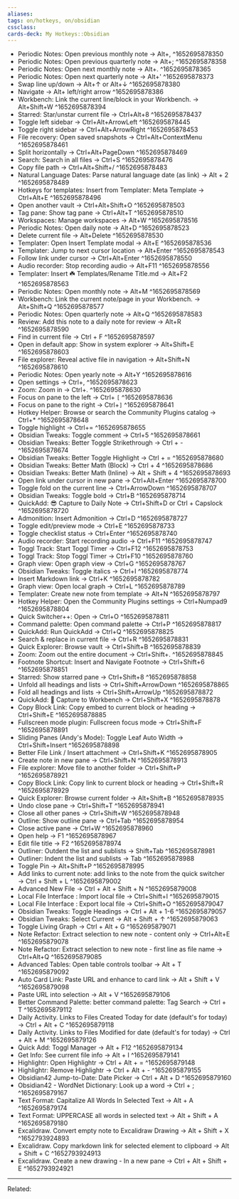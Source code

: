 ```yaml
---
aliases:
tags: on/hotkeys, on/obsidian 
cssclass:
cards-deck: My Hotkeys::Obsidian
---
```


- Periodic Notes: Open previous monthly note → Alt+, ^1652695878350
- Periodic Notes: Open previous quarterly note → Alt+; ^1652695878358
- Periodic Notes: Open next monthly note → Alt+. ^1652695878365
- Periodic Notes: Open next quarterly note → Alt+' ^1652695878373
- Swap line up/down → Alt+↑ or Alt+↓ ^1652695878380
- Navigate → Alt+ left/right arrow ^1652695878386
- Workbench: Link the current line/block in your Workbench. → Alt+Shift+W ^1652695878394
- Starred: Star/unstar current file → Ctrl+Alt+8 ^1652695878437
- Toggle left sidebar → Ctrl+Alt+ArrowLeft ^1652695878445
- Toggle right sidebar → Ctrl+Alt+ArrowRight ^1652695878453
- File recovery: Open saved snapshots → Ctrl+Alt+ContextMenu ^1652695878461
- Split horizontally → Ctrl+Alt+PageDown ^1652695878469
- Search: Search in all files → Ctrl+S ^1652695878476
- Copy file path → Ctrl+Alt+Shift+/ ^1652695878483
- Natural Language Dates: Parse natural language date (as link) → Alt + 2 ^1652695878489
- Hotkeys for templates: Insert from Templater: Meta Template → Ctrl+Alt+E ^1652695878496
- Open another vault → Ctrl+Alt+Shift+O ^1652695878503
- Tag pane: Show tag pane → Ctrl+Alt+T ^1652695878510
- Workspaces: Manage workspaces → Alt+W ^1652695878516
- Periodic Notes: Open daily note → Alt+D ^1652695878523
- Delete current file → Alt+Delete ^1652695878530
- Templater: Open Insert Template modal → Alt+E ^1652695878536
- Templater: Jump to next cursor location → Alt+Enter ^1652695878543
- Follow link under cursor → Ctrl+Alt+Enter ^1652695878550
- Audio recorder: Stop recording audio → Alt+F11 ^1652695878556
- Templater: Insert ☘️ Templates/Rename Title.md → Alt+F2 ^1652695878563
- Periodic Notes: Open monthly note → Alt+M ^1652695878569
- Workbench: Link the current note/page in your Workbench. → Alt+Shift+Q ^1652695878577
- Periodic Notes: Open quarterly note → Alt+Q ^1652695878583
- Review: Add this note to a daily note for review → Alt+R ^1652695878590
- Find in current file → Ctrl + F ^1652695878597
- Open in default app: Show in system explorer → Alt+Shift+E ^1652695878603
- File explorer: Reveal active file in navigation → Alt+Shift+N ^1652695878610
- Periodic Notes: Open yearly note → Alt+Y ^1652695878616
- Open settings → Ctrl+, ^1652695878623
- Zoom: Zoom in → Ctrl+. ^1652695878630
- Focus on pane to the left → Ctrl+ `[` ^1652695878636
- Focus on pane to the right → Ctrl+`]` ^1652695878641
- Hotkey Helper: Browse or search the Community Plugins catalog → Ctrl+* ^1652695878648
- Toggle highlight → Ctrl+= ^1652695878655
- Obsidian Tweaks: Toggle comment → Ctrl+5 ^1652695878661
- Obsidian Tweaks: Better Toggle Strikethrough → Ctrl + - ^1652695878674
- Obsidian Tweaks: Better Toggle Highlight → Ctrl + = ^1652695878680
- Obsidian Tweaks: Better Math (Block) → Ctrl + 4 ^1652695878686
- Obsidian Tweaks: Better Math (Inline) → Alt + Shift + 4 ^1652695878693
- Open link under cursor in new pane → Ctrl+Alt+Enter ^1652695878700
- Toggle fold on the current line → Ctrl+ArrowDown ^1652695878707
- Obsidian Tweaks: Toggle bold → Ctrl+B ^1652695878714
- QuickAdd: 😎 Capture to Daily Note → Ctrl+Shift+D or Ctrl + Capslock ^1652695878720
- Admonition: Insert Admonition → Ctrl+D ^1652695878727
- Toggle edit/preview mode → Ctrl+E ^1652695878733
- Toggle checklist status → Ctrl+Enter ^1652695878740
- Audio recorder: Start recording audio → Ctrl+F11 ^1652695878747
- Toggl Track: Start Toggl Timer → Ctrl+F12 ^1652695878753
- Toggl Track: Stop Toggl Timer → Ctrl+F10 ^1652695878760
- Graph view: Open graph view → Ctrl+G ^1652695878767
- Obsidian Tweaks: Toggle italics → Ctrl+I ^1652695878774
- Insert Markdown link → Ctrl+K ^1652695878782
- Graph view: Open local graph → Ctrl+L ^1652695878789
- Templater: Create new note from template → Alt+N ^1652695878797
- Hotkey Helper: Open the Community Plugins settings → Ctrl+Numpad9 ^1652695878804
- Quick Switcher++: Open → Ctrl+O ^1652695878811
- Command palette: Open command palette → Ctrl+P ^1652695878817
- QuickAdd: Run QuickAdd → Ctrl+Q ^1652695878825
- Search & replace in current file → Ctrl+R ^1652695878831
- Quick Explorer: Browse vault → Ctrl+Shift+B ^1652695878839
- Zoom: Zoom out the entire document → Ctrl+Shift+. ^1652695878845
- Footnote Shortcut: Insert and Navigate Footnote → Ctrl+Shift+6 ^1652695878851
- Starred: Show starred pane → Ctrl+Shift+8 ^1652695878858
- Unfold all headings and lists → Ctrl+Shift+ArrowDown ^1652695878865
- Fold all headings and lists → Ctrl+Shift+ArrowUp ^1652695878872
- QuickAdd: 🔋 Capture to Workbench → Ctrl+Shift+X ^1652695878878
- Copy Block Link: Copy embed to current block or heading → Ctrl+Shift+E ^1652695878885
- Fullscreen mode plugin: Fullscreen focus mode → Ctrl+Shift+F ^1652695878891
- Sliding Panes (Andy's Mode): Toggle Leaf Auto Width → Ctrl+Shift+Insert ^1652695878898
- Better File Link / Insert attachment → Ctrl+Shift+K ^1652695878905
- Create note in new pane → Ctrl+Shift+N ^1652695878913
- File explorer: Move file to another folder → Ctrl+Shift+P ^1652695878921
- Copy Block Link: Copy link to current block or heading → Ctrl+Shift+R ^1652695878929
- Quick Explorer: Browse current folder → Alt+Shift+B ^1652695878935
- Undo close pane → Ctrl+Shift+T ^1652695878941
- Close all other panes → Ctrl+Shift+W ^1652695878948
- Outline: Show outline pane → Ctrl+Tab ^1652695878954
- Close active pane → Ctrl+W ^1652695878960
- Open help → F1 ^1652695878967
- Edit file title → F2 ^1652695878974
- Outliner: Outdent the list and sublists → Shift+Tab ^1652695878981
- Outliner: Indent the list and sublists → Tab ^1652695878988
- Toggle Pin → Alt+Shift+P ^1652695878995
- Add links to current note: add links to the note from the quick switcher → Ctrl + Shift + L ^1652695879002
- Advanced New File → Ctrl + Alt + Shift + N ^1652695879008
- Local File Interface : Import local file → Ctrl+Shift+I ^1652695879015
- Local File Interface : Export local file → Ctrl+Shift+O ^1652695879047
- Obsidian Tweaks: Toggle Headings → Ctrl + Alt + 1-6 ^1652695879057
- Obsidian Tweaks: Select Current → Alt + Shift + ↑ ^1652695879063
- Toggle Living Graph → Ctrl + Alt + G ^1652695879071
- Note Refactor: Extract selection to new note - content only → Ctrl+Alt+E ^1652695879078
- Note Refactor: Extract selection to new note - first line as file name → Ctrl+Alt+Q ^1652695879085
- Advanced Tables: Open table controls toolbar → Alt + T ^1652695879092
- Auto Card Link: Paste URL and enhance to card link → Alt + Shift + V ^1652695879098
- Paste URL into selection → Alt + V ^1652695879106
- Better Command Palette: better command palette: Tag Search → Ctrl + T ^1652695879112
- Daily Activity. Links to Files Created Today for date (default's for today) → Ctrl + Alt + C ^1652695879118
- Daily Activity. Links to Files Modified for date (default's for today) → Ctrl + Alt + M ^1652695879126
- Quick Add: Toggl Manager → Alt + F12 ^1652695879134
- Get Info: See current file info → Alt + I ^1652695879141
- Highlightr: Open Highlightr → Ctrl + Alt + = ^1652695879148
- Highlightr: Remove Highlightr → Ctrl + Alt + - ^1652695879155
- Obsidian42 Jump-to-Date: Date Picker → Ctrl + Alt + D ^1652695879160
- Obsidian42 - WordNet Dictionary: Look up a word → Ctrl + ; ^1652695879167
- Text Format: Capitalize All Words In Selected Text → Alt + A ^1652695879174
- Text Format: UPPERCASE all words in selected text → Alt + Shift + A ^1652695879180
- Excalidraw. Convert empty note to Excalidraw Drawing → Alt + Shift + X ^1652793924893
- Excalidraw. Copy markdown link for selected element to clipboard → Alt + Shift + C ^1652793924913
- Excalidraw. Create a new drawing - In a new pane → Ctrl + Alt + Shift + E ^1652793924921

---

Related:
